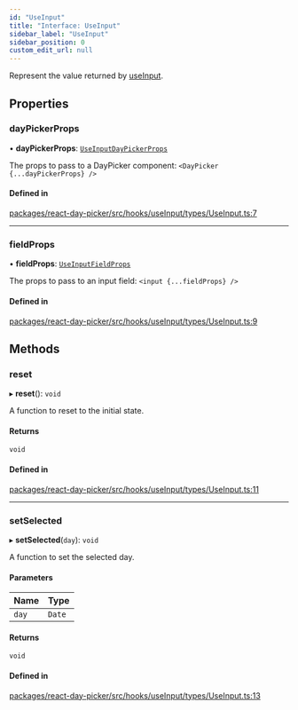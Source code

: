 ```yaml
---
id: "UseInput"
title: "Interface: UseInput"
sidebar_label: "UseInput"
sidebar_position: 0
custom_edit_url: null
---
```


Represent the value returned by [useInput](../functions/useInput).

## Properties

### dayPickerProps

• **dayPickerProps**: [`UseInputDayPickerProps`](UseInputDayPickerProps)

The props to pass to a DayPicker component: `<DayPicker {...dayPickerProps} />`

#### Defined in

[packages/react-day-picker/src/hooks/useInput/types/UseInput.ts:7](https://github.com/gpbl/react-day-picker/blob/b5db746c/packages/react-day-picker/src/hooks/useInput/types/UseInput.ts#L7)

___

### fieldProps

• **fieldProps**: [`UseInputFieldProps`](UseInputFieldProps)

The props to pass to an input field: `<input {...fieldProps} />`

#### Defined in

[packages/react-day-picker/src/hooks/useInput/types/UseInput.ts:9](https://github.com/gpbl/react-day-picker/blob/b5db746c/packages/react-day-picker/src/hooks/useInput/types/UseInput.ts#L9)

## Methods

### reset

▸ **reset**(): `void`

A function to reset to the initial state.

#### Returns

`void`

#### Defined in

[packages/react-day-picker/src/hooks/useInput/types/UseInput.ts:11](https://github.com/gpbl/react-day-picker/blob/b5db746c/packages/react-day-picker/src/hooks/useInput/types/UseInput.ts#L11)

___

### setSelected

▸ **setSelected**(`day`): `void`

A function to set the selected day.

#### Parameters

| Name | Type |
| :------ | :------ |
| `day` | `Date` |

#### Returns

`void`

#### Defined in

[packages/react-day-picker/src/hooks/useInput/types/UseInput.ts:13](https://github.com/gpbl/react-day-picker/blob/b5db746c/packages/react-day-picker/src/hooks/useInput/types/UseInput.ts#L13)
